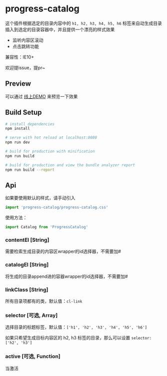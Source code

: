 # progress-catalog

这个插件根据选定的目录内容中的 `h1, h2, h3, h4, h5, h6` 标签来自动生成目录插入到选定的目录容器中，并且提供一个漂亮的样式效果

- 监听内容区滚动
- 点击跳转功能

兼容性：IE10+

欢迎提issue，提pr~

## Preview


可以通过 [线上DEMO](http://sherlocked93.club/vue-style-codebase/) 来预览一下效果

## Build Setup

``` bash
# install dependencies
npm install

# serve with hot reload at localhost:8080
npm run dev

# build for production with minification
npm run build

# build for production and view the bundle analyzer report
npm run build --report
```


## Api
如果要使用默认的样式，请手动引入

```js
import 'progress-catalog/progress-catalog.css'
```

使用方法：
```js
import Catalog from 'ProgressCatalog'


```

### contentEl [String]
需要检索生成目录的内容区wrapper的id选择器，不需要加#

### catalogEl [String]
将生成的目录append进的容器wrapper的id选择器，不需要加#

### linkClass [String]
所有目录项都有的类，默认值：`cl-link`

### selector [可选, Array]
选择目录的标题标签，默认值：`['h1', 'h2', 'h3', 'h4', 'h5', 'h6']`

如果只希望生成目标内容区的 h2, h3 标签的目录，那么可以设置 `selector: ['h2', 'h3']`

### active [可选, Function]
当激活

